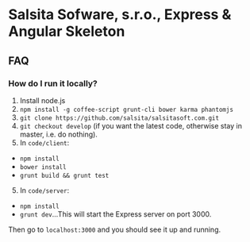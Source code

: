 # Salsita Sofware, s.r.o., Express & Angular Skeleton

## FAQ

### How do I run it locally?
1. Install node.js
2. `npm install -g coffee-script grunt-cli bower karma phantomjs`
3. `git clone https://github.com/salsita/salsitasoft.com.git`
4. `git checkout develop` (if you want the latest code, otherwise stay in master, i.e. do nothing).
5. In `code/client`:
  * `npm install`
  * `bower install`
  * `grunt build && grunt test`
5. In `code/server`:
  * `npm install`
  * `grunt dev`...This will start the Express server on port 3000.

Then go to `localhost:3000` and you should see it up and running.
